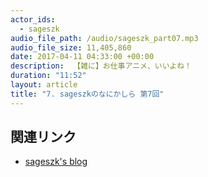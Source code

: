 ```yaml
---
actor_ids: 
  - sageszk
audio_file_path: /audio/sageszk_part07.mp3
audio_file_size: 11,405,860
date: 2017-04-11 04:33:00 +00:00
description:  【雑に】お仕事アニメ、いいよね！
duration: "11:52"
layout: article
title: "7. sageszkのなにかしら 第7回"
---
```


## 関連リンク

- [sageszk's blog](http://sageszk.hatenablog.com/entry/2017/04/11/103000)
